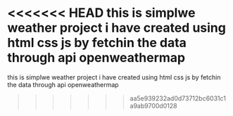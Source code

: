<<<<<<< HEAD
this is simplwe weather project i have created using html css js by fetchin the data through api openweathermap 
=======
this is simplwe weather project i have created using html css js by fetchin the data through api openweathermap 
>>>>>>> aa5e939232ad0d73712bc6031c1a9ab9700d0128
